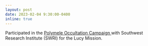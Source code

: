 ```yaml
---
layout: post
date: 2023-02-04 9:30:00-0400
inline: true
---
```


Participated in the <a href="https://lucy.swri.edu/occ/predictions/20230204Polymele/"> Polymele Occultation Campaign </a> with Southwest Research Institute (SWRI) for the Lucy Mission. 